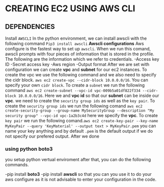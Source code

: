 # CREATING EC2 USING AWS CLI

## DEPENDENCIES

Install `AWSCLI`
In the python environment, we  can install awscli with the following command `Pip3 install awscli`
**Awscli configurations**
Aws configure is the fastest way to set up `awscli`. When we run this comand, awscli prompts with four pieces of information that is stored in the profile. The following are the information which we refer to credentials.
-Access key ID
-Secret access key
-Aws region
-Output format
After we are set with configuration we can create **vpc** and **subnet** for our ec2 instances. To create the vpc we use the following command and we also need to specify the cidr block.
`aws ec2 create-vpc --cidr-block 10.0.0.0/16`. You can specify your own `cidr block`.
To create a `subnet` we run the following command `aws ec2 create-subnet --vpc-id vpc-009b5a01df822f334 --cidr-block 10.0.0.0/16`. Here we and **vpc id** so that our **subnet** can be inside our **vpc**.
we need to create the `security group ids` as well as the `key pair`.
To create the `security group ids` we run the following comand `aws ec2 create-security-group --group-name MySecurityGroup --description "My security group" --vpc-id vpc-1a2b3c4d` here we specify the **vpc**.
To create `key pair` we run the following comand.`aws ec2 create-key-pair --key-name MyKeyPair --query 'KeyMaterial' --output text > MyKeyPair.pem` you can name your key anything and by default `.pem` is the default output if we do not specify our prefered output.
After we done 

### using python boto3
you setup python vertual enviroment after that, you can do the following commands.

-pip install **boto3**
-pip install **awscli** so that you can you use it to do your aws configure  as it is not advisable to enter your configuration in the code.


